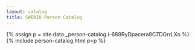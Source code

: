 ```yaml
---
layout: catalog
title: SWERIK Person Catalog
---
```

{% assign p = site.data._person-catalog.i-689RyDpacera8C7DGrrLXo %}
{% include person-catalog.html p=p %}

